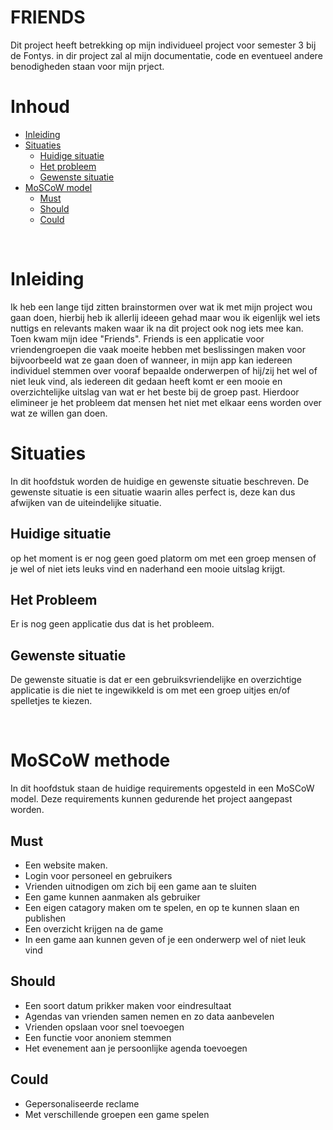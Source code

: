 # FRIENDS

Dit project heeft betrekking op mijn individueel project voor semester 3 bij de Fontys. in dir project zal al mijn documentatie, code en eventueel andere benodigheden staan voor mijn prject.

# Inhoud

- [Inleiding](#Inleiding)
- [Situaties](#situaties)
    - [Huidige situatie](#huidige-situatie)
    - [Het probleem](#het-probleem)
    - [Gewenste situatie](#gewenste-situatie)
- [MoSCoW model](#moscow-model)
    - [Must](#must)
    - [Should](#should)
    - [Could](#could)


<br>

# Inleiding

Ik heb een lange tijd zitten brainstormen over wat ik met mijn project wou gaan doen, hierbij heb ik allerlij ideeen gehad maar wou ik eigenlijk wel iets nuttigs en relevants maken waar ik na dit project ook nog iets mee kan. Toen kwam mijn idee "Friends". Friends is een applicatie voor vriendengroepen die vaak moeite hebben met beslissingen maken voor bijvoorbeeld wat ze gaan doen of wanneer, in mijn app kan iedereen individuel stemmen over vooraf bepaalde onderwerpen of hij/zij het wel of niet leuk vind, als iedereen dit gedaan heeft komt er een mooie en overzichtelijke uitslag van wat er het beste bij de groep past. Hierdoor elimineer je het probleem dat mensen het niet met elkaar eens worden over wat ze willen gan doen.

# Situaties

In dit hoofdstuk worden de huidige en gewenste situatie beschreven. De gewenste situatie is een situatie waarin alles perfect is, deze kan dus afwijken van de uiteindelijke situatie.

## Huidige situatie

op het moment is er nog geen goed platorm om met een groep mensen of je wel of niet iets leuks vind en naderhand een mooie uitslag krijgt.

## Het Probleem

Er is nog geen applicatie dus dat is het probleem.

## Gewenste situatie

De gewenste situatie is dat er een gebruiksvriendelijke en overzichtige applicatie is die niet te ingewikkeld is om met een groep uitjes en/of spelletjes te kiezen.

<br>

# MoSCoW methode
In dit hoofdstuk staan de huidige requirements opgesteld in een MoSCoW model. Deze requirements kunnen gedurende het project aangepast worden.

## Must

- Een website maken.
- Login voor personeel en gebruikers
- Vrienden uitnodigen om zich bij een game aan te sluiten
- Een game kunnen aanmaken als gebruiker
- Een eigen catagory maken om te spelen,  en op te kunnen slaan en publishen
- Een overzicht krijgen na de game
- In een game aan kunnen geven of je een onderwerp wel of niet leuk vind

## Should

- Een soort datum prikker maken voor eindresultaat
- Agendas van vrienden samen nemen en zo data aanbevelen
- Vrienden opslaan voor snel toevoegen
- Een functie voor anoniem stemmen
- Het evenement aan je persoonlijke agenda toevoegen

## Could

- Gepersonaliseerde reclame
- Met verschillende groepen een game spelen


